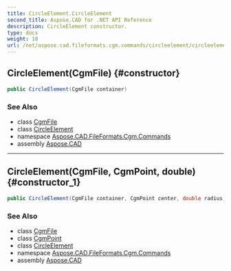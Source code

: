 ```yaml
---
title: CircleElement.CircleElement
second_title: Aspose.CAD for .NET API Reference
description: CircleElement constructor. 
type: docs
weight: 10
url: /net/aspose.cad.fileformats.cgm.commands/circleelement/circleelement/
---
```

## CircleElement(CgmFile) {#constructor}

```csharp
public CircleElement(CgmFile container)
```

### See Also

* class [CgmFile](../../../aspose.cad.fileformats.cgm/cgmfile/)
* class [CircleElement](../)
* namespace [Aspose.CAD.FileFormats.Cgm.Commands](../../circleelement/)
* assembly [Aspose.CAD](../../../)

---

## CircleElement(CgmFile, CgmPoint, double) {#constructor_1}

```csharp
public CircleElement(CgmFile container, CgmPoint center, double radius)
```

### See Also

* class [CgmFile](../../../aspose.cad.fileformats.cgm/cgmfile/)
* class [CgmPoint](../../../aspose.cad.fileformats.cgm.classes/cgmpoint/)
* class [CircleElement](../)
* namespace [Aspose.CAD.FileFormats.Cgm.Commands](../../circleelement/)
* assembly [Aspose.CAD](../../../)


